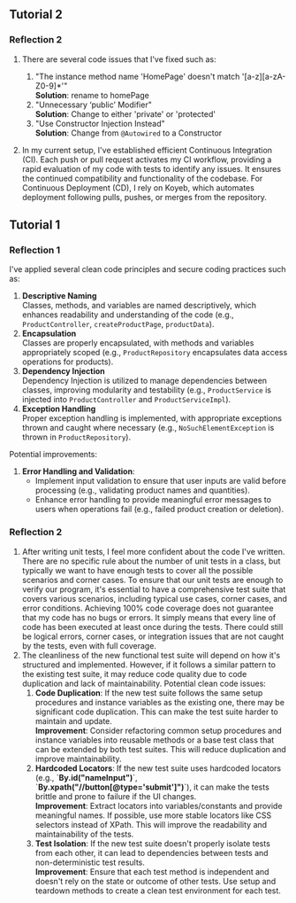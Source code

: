 ## Tutorial 2

### Reflection 2
1. There are several code issues that I've fixed such as:
   1. "The instance method name 'HomePage' doesn't match '[a-z][a-zA-Z0-9]*'" \
      **Solution**: rename to homePage
   2. "Unnecessary ‘public’ Modifier" \
      **Solution**: Change to either 'private' or 'protected'
   3. "Use Constructor Injection Instead" \
      **Solution**: Change from `@Autowired` to a Constructor


2. In my current setup, I've established efficient Continuous Integration (CI). Each push or pull request activates my CI workflow, providing a rapid evaluation of my code with tests to identify any issues. It ensures the continued compatibility and functionality of the codebase. For Continuous Deployment (CD), I rely on Koyeb, which automates deployment following pulls, pushes, or merges from the repository.

## Tutorial 1

### Reflection 1
I've applied several clean code principles and secure coding practices such as:
1. **Descriptive Naming** \
   Classes, methods, and variables are named descriptively, which enhances readability and understanding of the code (e.g., `ProductController`, `createProductPage`, `productData`).
2. **Encapsulation** \
   Classes are properly encapsulated, with methods and variables appropriately scoped (e.g., `ProductRepository` encapsulates data access operations for products).
3. **Dependency Injection** \
   Dependency Injection is utilized to manage dependencies between classes, improving modularity and testability (e.g., `ProductService` is injected into `ProductController` and `ProductServiceImpl`).
4. **Exception Handling** \
   Proper exception handling is implemented, with appropriate exceptions thrown and caught where necessary (e.g., `NoSuchElementException` is thrown in `ProductRepository`).

Potential improvements:
1. **Error Handling and Validation**:
   - Implement input validation to ensure that user inputs are valid before processing (e.g., validating product names and quantities).
   - Enhance error handling to provide meaningful error messages to users when operations fail (e.g., failed product creation or deletion).

### Reflection 2
1. After writing unit tests, I feel more confident about the code I've written. There are no specific rule about the number of unit tests in a class, but typically we want to have enough tests to cover all the possible scenarios and corner cases. To ensure that our unit tests are enough to verify our program, it's essential to have a comprehensive test suite that covers various scenarios, including typical use cases, corner cases, and error conditions. Achieving 100% code coverage does not guarantee that my code has no bugs or errors. It simply means that every line of code has been executed at least once during the tests. There could still be logical errors, corner cases, or integration issues that are not caught by the tests, even with full coverage.
2. The cleanliness of the new functional test suite will depend on how it's structured and implemented. However, if it follows a similar pattern to the existing test suite, it may reduce code quality due to code duplication and lack of maintainability.
Potential clean code issues:
   1. **Code Duplication**: If the new test suite follows the same setup procedures and instance variables as the existing one, there may be significant code duplication. This can make the test suite harder to maintain and update. \
      **Improvement**: Consider refactoring common setup procedures and instance variables into reusable methods or a base test class that can be extended by both test suites. This will reduce duplication and improve maintainability.
   2. **Hardcoded Locators**:  If the new test suite uses hardcoded locators (e.g., \`**By.id("nameInput")**\`, \`**By.xpath("//button[@type='submit']")**`), it can make the tests brittle and prone to failure if the UI changes. \
      **Improvement**: Extract locators into variables/constants and provide meaningful names. If possible, use more stable locators like CSS selectors instead of XPath. This will improve the readability and maintainability of the tests.
   3. **Test Isolation**: If the new test suite doesn't properly isolate tests from each other, it can lead to dependencies between tests and non-deterministic test results. \
      **Improvement**: Ensure that each test method is independent and doesn't rely on the state or outcome of other tests. Use setup and teardown methods to create a clean test environment for each test.